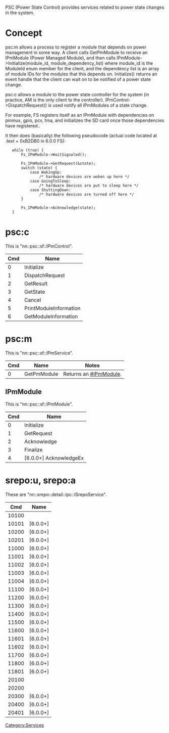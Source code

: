 PSC (Power State Control) provides services related to power state
changes in the system.

# Concept

psc:m allows a process to register a module that depends on power
management in some way. A client calls GetPmModule to receive an
IPmModule (Power Managed Module), and then calls
IPmModule-\>Initialize(module\_id, module\_dependency\_list) where
module\_id is the ModuleId enum member for the client, and the
dependency list is an array of module IDs for the modules that this
depends on. Initialize() returns an event handle that the client can
wait on to be notified of a power state change.

psc:c allows a module to the power state controller for the system (in
practice, AM is the only client to the controller).
IPmControl-\>DispatchRequest() is used notify all IPmModules of a state
change.

For example, FS registers itself as an IPmModule with dependencies on
pinmux, gpio, pcv, tma, and initializes the SD card once those
dependencies have registered..

It then does (basically) the following pseudocode (actual code located
at .text + 0xB2DB0 in 6.0.0 FS):

`   while (true) {`  
`       Fs_IPmModule->WaitSignaled();`  
`       `  
`       Fs_IPmModule->GetRequest(&state);`  
`       switch (state) {`  
`           case WakingUp:`  
`               /* hardware devices are woken up here */`  
`           case GoingToSleep:`  
`               /* hardware devices are put to sleep here */`  
`           case ShuttingDown:`  
`               /* hardware devices are turned off here */`  
`       }`  
`       `  
`       Fs_IPmModule->Acknowledge(state);`  
`   }`

# psc:c

This is "nn::psc::sf::IPmControl".

| Cmd | Name                   |
| --- | ---------------------- |
| 0   | Initialize             |
| 1   | DispatchRequest        |
| 2   | GetResult              |
| 3   | GetState               |
| 4   | Cancel                 |
| 5   | PrintModuleInformation |
| 6   | GetModuleInformation   |

# psc:m

This is "nn::psc::sf::IPmService".

| Cmd | Name        | Notes                                            |
| --- | ----------- | ------------------------------------------------ |
| 0   | GetPmModule | Returns an [\#IPmModule](#IPmModule "wikilink"). |

## IPmModule

This is "nn::psc::sf::IPmModule".

| Cmd | Name                     |
| --- | ------------------------ |
| 0   | Initialize               |
| 1   | GetRequest               |
| 2   | Acknowledge              |
| 3   | Finalize                 |
| 4   | \[6.0.0+\] AcknowledgeEx |

# srepo:u, srepo:a

These are "nn::srepo::detail::ipc::ISrepoService".

| Cmd   | Name       |
| ----- | ---------- |
| 10100 |            |
| 10101 | \[6.0.0+\] |
| 10200 | \[6.0.0+\] |
| 10201 | \[6.0.0+\] |
| 11000 | \[6.0.0+\] |
| 11001 | \[6.0.0+\] |
| 11002 | \[6.0.0+\] |
| 11003 | \[6.0.0+\] |
| 11004 | \[6.0.0+\] |
| 11100 | \[6.0.0+\] |
| 11200 | \[6.0.0+\] |
| 11300 | \[6.0.0+\] |
| 11400 | \[6.0.0+\] |
| 11500 | \[6.0.0+\] |
| 11600 | \[6.0.0+\] |
| 11601 | \[6.0.0+\] |
| 11602 | \[6.0.0+\] |
| 11700 | \[6.0.0+\] |
| 11800 | \[6.0.0+\] |
| 11801 | \[6.0.0+\] |
| 20100 |            |
| 20200 |            |
| 20300 | \[6.0.0+\] |
| 20400 | \[6.0.0+\] |
| 20401 | \[6.0.0+\] |

[Category:Services](Category:Services "wikilink")
